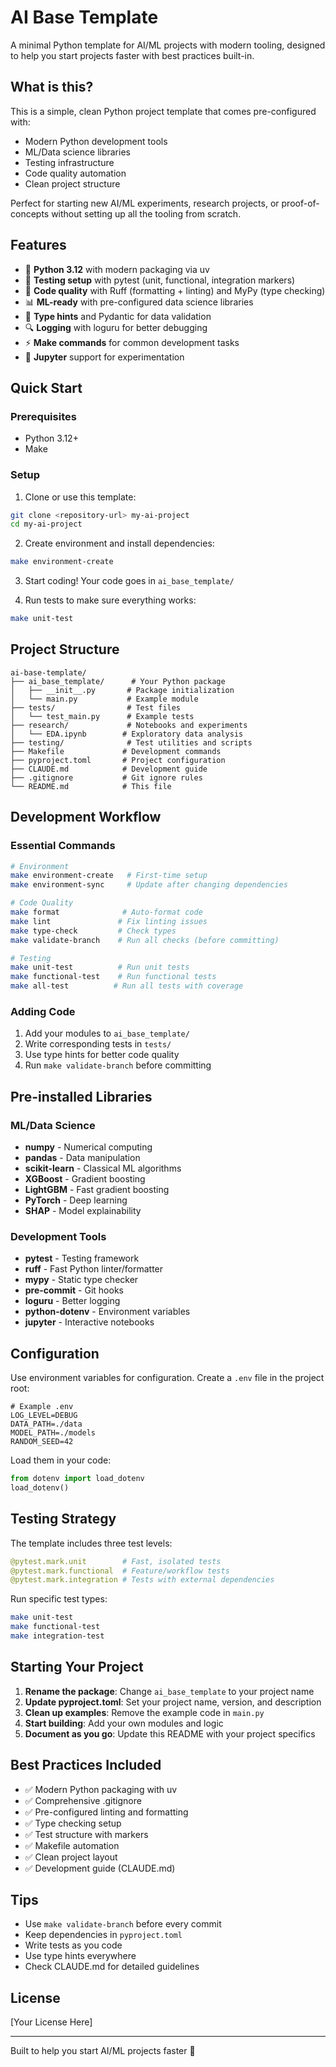 # AI Base Template

A minimal Python template for AI/ML projects with modern tooling, designed to help you start projects faster with best practices built-in.

## What is this?

This is a simple, clean Python project template that comes pre-configured with:
- Modern Python development tools
- ML/Data science libraries
- Testing infrastructure
- Code quality automation
- Clean project structure

Perfect for starting new AI/ML experiments, research projects, or proof-of-concepts without setting up all the tooling from scratch.

## Features

- 🐍 **Python 3.12** with modern packaging via uv
- 🧪 **Testing setup** with pytest (unit, functional, integration markers)
- 🔧 **Code quality** with Ruff (formatting + linting) and MyPy (type checking)
- 📊 **ML-ready** with pre-configured data science libraries
- 📝 **Type hints** and Pydantic for data validation
- 🔍 **Logging** with loguru for better debugging
- ⚡ **Make commands** for common development tasks
- 📓 **Jupyter** support for experimentation

## Quick Start

### Prerequisites
- Python 3.12+
- Make

### Setup

1. Clone or use this template:
```bash
git clone <repository-url> my-ai-project
cd my-ai-project
```

2. Create environment and install dependencies:
```bash
make environment-create
```

3. Start coding! Your code goes in `ai_base_template/`

4. Run tests to make sure everything works:
```bash
make unit-test
```

## Project Structure

```
ai-base-template/
├── ai_base_template/      # Your Python package
│   ├── __init__.py       # Package initialization
│   └── main.py           # Example module
├── tests/                # Test files
│   └── test_main.py      # Example tests
├── research/             # Notebooks and experiments
│   └── EDA.ipynb        # Exploratory data analysis
├── testing/              # Test utilities and scripts
├── Makefile             # Development commands
├── pyproject.toml       # Project configuration
├── CLAUDE.md            # Development guide
├── .gitignore           # Git ignore rules
└── README.md            # This file
```

## Development Workflow

### Essential Commands

```bash
# Environment
make environment-create   # First-time setup
make environment-sync     # Update after changing dependencies

# Code Quality
make format              # Auto-format code
make lint               # Fix linting issues
make type-check         # Check types
make validate-branch    # Run all checks (before committing)

# Testing
make unit-test          # Run unit tests
make functional-test    # Run functional tests
make all-test          # Run all tests with coverage
```

### Adding Code

1. Add your modules to `ai_base_template/`
2. Write corresponding tests in `tests/`
3. Use type hints for better code quality
4. Run `make validate-branch` before committing

## Pre-installed Libraries

### ML/Data Science
- **numpy** - Numerical computing
- **pandas** - Data manipulation
- **scikit-learn** - Classical ML algorithms
- **XGBoost** - Gradient boosting
- **LightGBM** - Fast gradient boosting
- **PyTorch** - Deep learning
- **SHAP** - Model explainability

### Development Tools
- **pytest** - Testing framework
- **ruff** - Fast Python linter/formatter
- **mypy** - Static type checker
- **pre-commit** - Git hooks
- **loguru** - Better logging
- **python-dotenv** - Environment variables
- **jupyter** - Interactive notebooks

## Configuration

Use environment variables for configuration. Create a `.env` file in the project root:

```env
# Example .env
LOG_LEVEL=DEBUG
DATA_PATH=./data
MODEL_PATH=./models
RANDOM_SEED=42
```

Load them in your code:
```python
from dotenv import load_dotenv
load_dotenv()
```

## Testing Strategy

The template includes three test levels:

```python
@pytest.mark.unit        # Fast, isolated tests
@pytest.mark.functional  # Feature/workflow tests
@pytest.mark.integration # Tests with external dependencies
```

Run specific test types:
```bash
make unit-test
make functional-test
make integration-test
```

## Starting Your Project

1. **Rename the package**: Change `ai_base_template` to your project name
2. **Update pyproject.toml**: Set your project name, version, and description
3. **Clean up examples**: Remove the example code in `main.py`
4. **Start building**: Add your own modules and logic
5. **Document as you go**: Update this README with your project specifics

## Best Practices Included

- ✅ Modern Python packaging with uv
- ✅ Comprehensive .gitignore
- ✅ Pre-configured linting and formatting
- ✅ Type checking setup
- ✅ Test structure with markers
- ✅ Makefile automation
- ✅ Clean project layout
- ✅ Development guide (CLAUDE.md)

## Tips

- Use `make validate-branch` before every commit
- Keep dependencies in `pyproject.toml`
- Write tests as you code
- Use type hints everywhere
- Check CLAUDE.md for detailed guidelines

## License

[Your License Here]

---

Built to help you start AI/ML projects faster 🚀